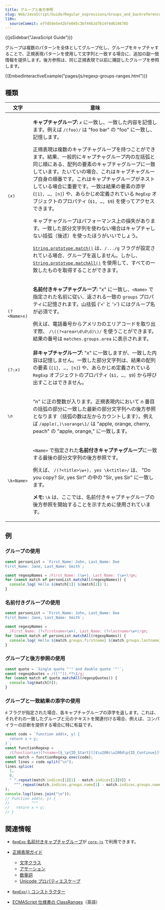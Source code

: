 ```yaml
---
title: グループと後方参照
slug: Web/JavaScript/Guide/Regular_expressions/Groups_and_backreferences
l10n:
  sourceCommit: effd5de5e42bfe045c3bf44b2d7b14f4d6146785
---
```


{{jsSidebar("JavaScript Guide")}}

グループは複数のパターンを全体としてグループ化し、グループをキャプチャすることで、正規表現パターンを使用して文字列と一致する場合に、追加の副一致情報を提供します。後方参照は、同じ正規表現で以前に捕捉したグループを参照します。

{{EmbedInteractiveExample("pages/js/regexp-groups-ranges.html")}}

## 種類

<table class="standard-table">
  <thead>
    <tr>
      <th scope="col">文字</th>
      <th scope="col">意味</th>
    </tr>
  </thead>
  <tbody>
    <tr>
      <td><code>(<em>x</em>)</code></td>
      <td>
        <p>
          <strong>キャプチャグループ: </strong> <code><em>x</em></code> に一致し、一致した内容を記憶します。例えば <code>/(foo)/</code> は "foo bar" の "foo" に一致し、記憶します。
        </p>
        <p>
          正規表現は複数のキャプチャグループを持つことができます。結果、一般的にキャプチャグループ内の左括弧と同じ順にある、配列の要素のキャプチャグループに一致しています。たいていの場合、これはキャプチャグループ自身の順番です。これはキャプチャグループがネストしている場合に重要です。一致は結果の要素の添字 (<code>[1], …, [n]</code>) や、あらかじめ定義されている <code>RegExp</code> オブジェクトのプロパティ (<code>$1, …, $9</code>) を使ってアクセスできます。
        </p>
        <p>
          キャプチャグループはパフォーマンス上の損失があります。一致した部分文字列を使わない場合はキャプチャしない括弧（後述）を使ったほうがいいでしょう。
        </p>
        <p>
          <code
            ><a
              href="/ja/docs/Web/JavaScript/Reference/Global_Objects/String/match"
              >String.prototype.match()</a
            ></code
          > は、<code>/.../g</code> フラグが設定されている場合、グループを返しません。しかし、
          <code
            ><a
              href="/ja/docs/Web/JavaScript/Reference/Global_Objects/String/matchAll"
              >String.prototype.matchAll()</a
            ></code
          > を使用して、すべての一致したものを取得することができます。
        </p>
      </td>
    </tr>
    <tr>
      <td><code>(?&#x3C;Name>x)</code></td>
      <td>
        <p>
          <strong>名前付きキャプチャグループ: </strong> "x" に一致し、<code>&#x3C;Name></code> で指定された名前に従い、返される一致の <code>groups</code> プロパティに記憶されます。山括弧 ('<code>&#x3C;</code>' と '<code>></code>') にはグループ名が必須です。
        </p>
        <p>
          例えば、電話番号からアメリカのエリアコードを取り出す際、 <code>/\((?&#x3C;area>\d\d\d)\)/</code> を使うことができます。 結果の番号は <code>matches.groups.area</code> に表示されます。
        </p>
      </td>
    </tr>
    <tr>
      <td><code>(?:<em>x</em>)</code></td>
      <td>
        <strong>非キャプチャグループ:</strong> "x" に一致しますが、一致した内容は記憶しません。一致した部分文字列は、結果の配列の要素 (<code>[1], …, [n]</code>) や、あらかじめ定義されている <code>RegExp</code> オブジェクトのプロパティ (<code>$1, …, $9</code
          >) から呼び出すことはできません。
        </p>
      </td>
    </tr>
    <tr>
      <td>
        <code>\<em>n</em></code>
      </td>
      <td>
        <p>
          "n" に正の整数が入ります。正規表現内において n 番目の括弧の部分に一致した最新の部分文字列への後方参照となります（括弧の数は左からカウントします）。例えば
          <code>/apple(,)\sorange\1/</code> は "apple, orange, cherry, peach" の
          "apple, orange," に一致します。
        </p>
      </td>
    </tr>
    <tr>
      <td><code>\k&#x3C;Name></code></td>
      <td>
        <p>
          <code>&#x3C;Name></code> で指定された<strong>名前付きキャプチャグループ</strong>に一致する最後の部分文字列の後方参照です。
        </p>
        <p>
          例えば、 <code>/(?&#x3C;title>\w+), yes \k&#x3C;title>/</code> は、 "Do you copy? Sir, yes Sir!" の中の "Sir, yes Sir" に一致します。
        </p>
        <div class="notecard note">
          <p>
            <strong>メモ:</strong> <code>\k</code> は、ここでは、名前付きキャプチャグループの後方参照を開始することを示すために使用されています。
          </p>
        </div>
      </td>
    </tr>
  </tbody>
</table>

## 例

### グループの使用

```js
const personList = `First_Name: John, Last_Name: Doe
First_Name: Jane, Last_Name: Smith`;

const regexpNames = /First_Name: (\w+), Last_Name: (\w+)/gm;
for (const match of personList.matchAll(regexpNames)) {
  console.log(`Hello ${match[1]} ${match[2]}`);
}
```

### 名前付きグループの使用

```js
const personList = `First_Name: John, Last_Name: Doe
First_Name: Jane, Last_Name: Smith`;

const regexpNames =
  /First_Name: (?<firstname>\w+), Last_Name: (?<lastname>\w+)/gm;
for (const match of personList.matchAll(regexpNames)) {
  console.log(`Hello ${match.groups.firstname} ${match.groups.lastname}`);
}
```

### グループと後方参照の使用

```js
const quote = `Single quote "'" and double quote '"'`;
const regexpQuotes = /(['"]).*?\1/g;
for (const match of quote.matchAll(regexpQuotes)) {
  console.log(match[0]);
}
```

### グループと一致結果の添字の使用

`d` フラグが指定された場合、各キャプチャグループの添字を返します。これは、それぞれの一致したグループと元のテキストを関連付ける場合、例えば、コンパイラーの診断を提供する場合に特に有益です。

```js
const code = `function add(x, y) {
  return x + y;
}`;
const functionRegexp =
  /(function\s+)(?<name>[$_\p{ID_Start}][$\u200c\u200d\p{ID_Continue}]*)/du;
const match = functionRegexp.exec(code);
const lines = code.split("\n");
lines.splice(
  1,
  0,
  " ".repeat(match.indices[1][1] - match.indices[1][0]) +
    "^".repeat(match.indices.groups.name[1] - match.indices.groups.name[0]),
);
console.log(lines.join("\n"));
// function add(x, y) {
//          ^^^
//   return x + y;
// }
```

## 関連情報

- [`RegExp` 名前付きキャプチャグループ](https://github.com/zloirock/core-js#ecmascript-string-and-regexp)が [`core-js`](https://github.com/zloirock/core-js) で利用できます。
- [正規表現ガイド](/ja/docs/Web/JavaScript/Guide/Regular_Expressions)

  - [文字クラス](/ja/docs/Web/JavaScript/Guide/Regular_Expressions/Character_Classes)
  - [アサーション](/ja/docs/Web/JavaScript/Guide/Regular_Expressions/Assertions)
  - [数量詞](/ja/docs/Web/JavaScript/Guide/Regular_Expressions/Quantifiers)
  - [Unicode プロパティエスケープ](/ja/docs/Web/JavaScript/Guide/Regular_Expressions/Unicode_Property_Escapes)

- [`RegExp()` コンストラクター](/ja/docs/Web/JavaScript/Reference/Global_Objects/RegExp)
- [ECMAScript 仕様書の ClassRanges](https://tc39.es/ecma262/multipage/text-processing.html#sec-classranges)（英語）
